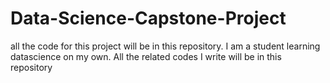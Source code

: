 # Data-Science-Capstone-Project
all the code for this project will be in this repository. I am a student learning datascience on my own. All the related codes I write will be in this repository
